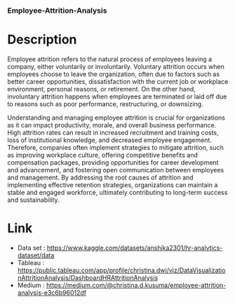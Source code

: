 ### Employee-Attrition-Analysis

# Description
  Employee attrition refers to the natural process of employees leaving a company, either voluntarily or involuntarily. Voluntary attrition occurs when employees choose to leave the organization, often due to factors such as better career opportunities, dissatisfaction with the current job or workplace environment, personal reasons, or retirement. On the other hand, involuntary attrition happens when employees are terminated or laid off due to reasons such as poor performance, restructuring, or downsizing.

  Understanding and managing employee attrition is crucial for organizations as it can impact productivity, morale, and overall business performance. High attrition rates can result in increased recruitment and training costs, loss of institutional knowledge, and decreased employee engagement. Therefore, companies often implement strategies to mitigate attrition, such as improving workplace culture, offering competitive benefits and compensation packages, providing opportunities for career development and advancement, and fostering open communication between employees and management. By addressing the root causes of attrition and implementing effective retention strategies, organizations can maintain a stable and engaged workforce, ultimately contributing to long-term success and sustainability.


# Link
* Data set : https://www.kaggle.com/datasets/anshika2301/hr-analytics-dataset/data
* Tableau  : https://public.tableau.com/app/profile/christina.dwi/viz/DataVisualizationAttritionAnalysis/DashboardHRAttritionAnalysis
* Medium   : https://medium.com/@christina.d.kusuma/employee-attrition-analysis-e3c6b96012df
